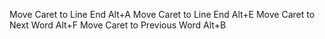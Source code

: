 Move Caret to Line End Alt+A
Move Caret to Line End Alt+E
Move Caret to Next Word Alt+F
Move Caret to Previous Word Alt+B
